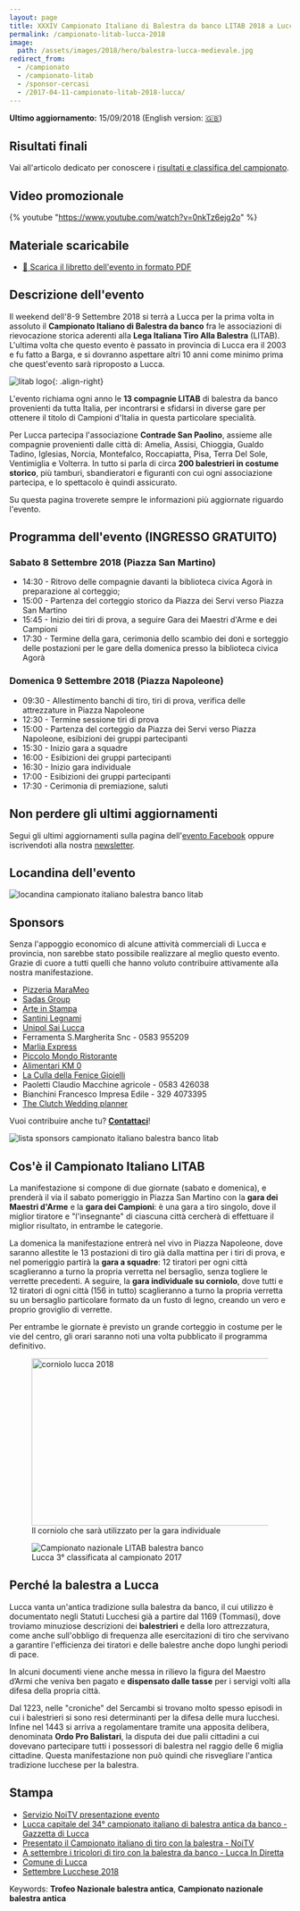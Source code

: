 ```yaml
---
layout: page
title: XXXIV Campionato Italiano di Balestra da banco LITAB 2018 a Lucca
permalink: /campionato-litab-lucca-2018
image:
  path: /assets/images/2018/hero/balestra-lucca-medievale.jpg
redirect_from:
  - /campionato
  - /campionato-litab
  - /sponsor-cercasi
  - /2017-04-11-campionato-litab-2018-lucca/
---
```


**Ultimo aggiornamento:** 15/09/2018 (English version: [:uk:](/championship-litab-lucca-2018))

## Risultati finali

Vai all'articolo dedicato per conoscere i [risultati e classifica del campionato](/2018/risultati-campionato-italiano-litab-lucca).

## Video promozionale

{% youtube "https://www.youtube.com/watch?v=0nkTz6ejg2o" %}

## Materiale scaricabile

* [:book: Scarica il libretto dell'evento in formato PDF](/assets/files/2018/campionato/libretto.pdf)

## Descrizione dell'evento

Il weekend dell'8-9 Settembre 2018 si terrà a Lucca per la prima volta in
assoluto il **Campionato Italiano di Balestra da banco** fra le associazioni di
rievocazione storica aderenti alla **Lega Italiana Tiro Alla Balestra** (LITAB).
L'ultima volta che questo evento è passato in provincia di Lucca era il 2003 e
fu fatto a Barga, e si dovranno aspettare altri 10 anni come minimo prima che
quest'evento sarà riproposto a Lucca.

![litab logo](/images/litab.gif){: .align-right}

L'evento richiama ogni anno le **13 compagnie LITAB** di balestra
da banco provenienti da tutta Italia, per incontrarsi e sfidarsi in diverse gare
per ottenere il titolo di Campioni d'Italia in questa particolare specialità.

Per Lucca partecipa l'associazione **Contrade San Paolino**, assieme alle
compagnie provenienti dalle città di: Amelia, Assisi, Chioggia, Gualdo Tadino,
Iglesias, Norcia, Montefalco, Roccapiatta, Pisa, Terra Del Sole, Ventimiglia e
Volterra. In tutto si parla di circa **200 balestrieri in costume storico**, più
tamburi, sbandieratori e figuranti con cui ogni associazione partecipa, e lo
spettacolo è quindi assicurato.

Su questa pagina troverete sempre le informazioni più aggiornate riguardo
l'evento.

## Programma dell'evento (INGRESSO GRATUITO)

### Sabato 8 Settembre 2018 (Piazza San Martino)

* 14:30 - Ritrovo delle compagnie davanti la biblioteca civica Agorà in
  preparazione al corteggio;
* 15:00 - Partenza del corteggio storico da Piazza dei Servi verso Piazza San Martino
* 15:45 - Inizio dei tiri di prova, a seguire Gara dei Maestri d'Arme e dei
  Campioni
* 17:30 - Termine della gara, cerimonia dello scambio dei doni e sorteggio delle
  postazioni per le gare della domenica presso la biblioteca civica Agorà

### Domenica 9 Settembre 2018 (Piazza Napoleone)

* 09:30 - Allestimento banchi di tiro, tiri di prova, verifica delle attrezzature
  in Piazza Napoleone
* 12:30 - Termine sessione tiri di prova
* 15:00 - Partenza del corteggio da Piazza dei Servi verso Piazza Napoleone,
  esibizioni dei gruppi partecipanti
* 15:30 - Inizio gara a squadre
* 16:00 - Esibizioni dei gruppi partecipanti
* 16:30 - Inizio gara individuale
* 17:00 - Esibizioni dei gruppi partecipanti
* 17:30 - Cerimonia di premiazione, saluti

## Non perdere gli ultimi aggiornamenti

Segui gli ultimi aggiornamenti sulla pagina dell'[evento
Facebook](https://www.facebook.com/events/1742269145826602/) oppure
iscrivendoti alla nostra [newsletter](/newsletter.html).

## Locandina dell'evento

![locandina campionato italiano balestra banco litab](/assets/images/2018/campionato/locandina.jpg)

## Sponsors

Senza l'appoggio economico di alcune attività commerciali di Lucca e provincia,
non sarebbe stato possibile realizzare al meglio questo evento. Grazie di cuore
a tutti quelli che hanno voluto contribuire attivamente alla nostra
manifestazione.

* [Pizzeria MaraMeo](http://www.marameo-lucca.it/)
* [Sadas Group](http://www.sadasgroup.it)
* [Arte in Stampa](http://www.arteinstampa.com)
* [Santini Legnami](http://www.santinilegnami.it/)
* [Unipol Sai Lucca](http://www.unipolsailucca.com/)
* Ferramenta S.Margherita Snc - 0583 955209
* [Marlia Express](http://lnx.marliaexpress.it/)
* [Piccolo Mondo Ristorante](http://www.piccolomondo.lucca.it/)
* [Alimentari KM 0](https://www.facebook.com/Km-0-310049566091322/)
* [La Culla della Fenice Gioielli](https://www.facebook.com/fenicejewels/)
* Paoletti Claudio Macchine agricole - 0583 426038
* Bianchini Francesco Impresa Edile - 329 4073395
* [The Clutch Wedding planner](https://www.facebook.com/The-Clutch-Societ%C3%A0-Cooperativa-415326778661652/)

Vuoi contribuire anche tu? **[Contattaci](/contatti)**!

![lista sponsors campionato italiano balestra banco litab](/assets/images/2018/campionato/sponsors.jpg)

## Cos'è il Campionato Italiano LITAB

La manifestazione si compone di due giornate (sabato e domenica), e prenderà il
via il sabato pomeriggio in Piazza San Martino con la **gara dei Maestri
d'Arme** e la **gara dei Campioni**: è una gara a tiro singolo, dove il miglior
tiratore e "l'insegnante" di ciascuna città cercherà di effettuare il miglior
risultato, in entrambe le categorie.

La domenica la manifestazione entrerà nel vivo in Piazza Napoleone, dove saranno
allestite le 13 postazioni di tiro già dalla mattina per i tiri di prova, e nel
pomeriggio partirà la **gara a squadre**: 12 tiratori per ogni città
scaglieranno a turno la propria verretta nel bersaglio, senza togliere le
verrette precedenti. A seguire, la **gara individuale su corniolo**, dove tutti
e 12 tiratori di ogni città (156 in tutto) scaglieranno a turno la propria
verretta su un bersaglio particolare formato da un fusto di legno, creando un
vero e proprio groviglio di verrette.

Per entrambe le giornate è previsto un grande corteggio in costume per le vie
del centro, gli orari saranno noti una volta pubblicato il programma definitivo.

<figure class="align-center">
  <a href="#"><img src="{{ '/assets/images/2018/campionato/corniolo.jpg' | absolute_url }}" alt="corniolo lucca 2018" width="580" height="300"></a>
  <figcaption>Il corniolo che sarà utilizzato per la gara individuale</figcaption>
</figure>

<figure class="align-center">
  <img src="{{ '/images/2018/04/12/events-litab.jpg' | absolute_url }}" alt="Campionato nazionale LITAB balestra banco">
  <figcaption>Lucca 3° classificata al campionato 2017</figcaption>
</figure>

## Perché la balestra a Lucca

Lucca vanta un'antica tradizione sulla balestra da banco, il cui utilizzo è
documentato negli Statuti Lucchesi già a partire dal 1169 (Tommasi), dove
troviamo minuziose descrizioni dei **balestrieri** e della loro attrezzatura,
come anche sull'obbligo di frequenza alle esercitazioni di tiro che servivano a
garantire l'efficienza dei tiratori e delle balestre anche dopo lunghi periodi
di pace.

In alcuni documenti viene anche messa in rilievo la figura del Maestro d’Armi
che veniva ben pagato e **dispensato dalle tasse** per i servigi volti alla
difesa della propria città.

Dal 1223, nelle "croniche" del Sercambi si trovano molto spesso episodi in cui i
balestrieri si sono resi determinanti per la difesa delle mura lucchesi. Infine
nel 1443 si arriva a regolamentare tramite una apposita delibera, denominata
**Ordo Pro Balistari**, la disputa dei due palii cittadini a cui dovevano
partecipare tutti i possessori di balestra nel raggio delle 6 miglia cittadine.
Questa manifestazione non può quindi che risvegliare l'antica tradizione
lucchese per la balestra.

## Stampa

* [Servizio NoiTV presentazione evento](https://youtu.be/FEsugC3REfQ)
* [Lucca capitale del 34° campionato italiano di balestra antica da
  banco - Gazzetta di Lucca](https://www.lagazzettadilucca.it/sport/2018/06/lucca-capitale-del-34-campionato-italiano-di-balestra-antica-da-banco/)
* [Presentato il Campionato italiano di tiro con la balestra -
  NoiTV](http://www.noitv.it/2018/07/presentato-il-campionato-italiano-di-tiro-con-la-balestra-218661/)
* [A settembre i tricolori di tiro con la balestra da banco - Lucca In
  Diretta](http://www.luccaindiretta.it/dalla-citta/item/121951-a-settembre-i-tricolori-di-tiro-con-la-balestra-da-banco.html)
* [Comune di Lucca](http://www.comune.lucca.it/flex/cm/pages/ServeBLOB.php/L/IT/IDPagina/18620)
* [Settembre Lucchese 2018](http://www.comune.lucca.it/Settembre_Lucchese_2018)

Keywords: **Trofeo Nazionale balestra antica**, **Campionato nazionale balestra antica**
